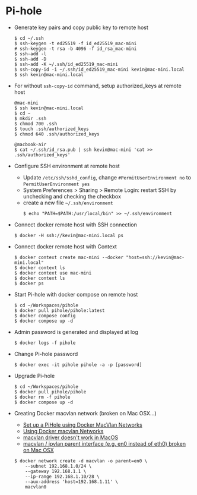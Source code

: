 
# Pi-hole

* Generate key pairs and copy public key to remote host
    ```shell
    $ cd ~/.ssh
    $ ssh-keygen -t ed25519 -f id_ed25519_mac-mini
    # ssh-keygen -t rsa -b 4096 -f id_rsa_mac-mini
    $ ssh-add -l
    $ ssh-add -D
    $ ssh-add -K ~/.ssh/id_ed25519_mac-mini
    $ ssh-copy-id -i ~/.ssh/id_ed25519_mac-mini kevin@mac-mini.local
    $ ssh kevin@mac-mini.local
    ```

* For without `ssh-copy-id` command, setup authorized_keys at remote host
    ```shell
    @mac-mini
    $ ssh kevin@mac-mini.local
    $ cd ~
    $ mkdir .ssh
    $ chmod 700 .ssh
    $ touch .ssh/authorized_keys
    $ chmod 640 .ssh/authorized_keys

    @macbook-air
    $ cat ~/.ssh/id_rsa.pub | ssh kevin@mac-mini 'cat >> .ssh/authorized_keys'
    ```

* Configure SSH environment at remote host
    - Update `/etc/ssh/sshd_config`, change `#PermitUserEnvironment no` to `PermitUserEnvironment yes`
    - System Preferences > Sharing > Remote Login: restart SSH by unchecking and checking the checkbox
    - create a new file `~/.ssh/environment`
        ```shell
        $ echo "PATH=$PATH:/usr/local/bin" >> ~/.ssh/environment
        ```

* Connect docker remote host with SSH connection
    ```shell
    $ docker -H ssh://kevin@mac-mini.local ps
    ```

* Connect docker remote host with Context
    ```shell
    $ docker context create mac-mini --docker "host=ssh://kevin@mac-mini.local"
    $ docker context ls
    $ docker context use mac-mini
    $ docker context ls
    $ docker ps
    ```

* Start Pi-hole with docker compose on remote host
    ```shell
    $ cd ~/Workspaces/pihole
    $ docker pull pihole/pihole:latest
    $ docker compose config
    $ docker compose up -d
    ```

* Admin password is generated and displayed at log
    ```shell
    $ docker logs -f pihole
    ```

* Change Pi-hole password
    ```shell
    $ docker exec -it pihole pihole -a -p [password]
    ```

* Upgrade Pi-hole
    ```shell
    $ cd ~/Workspaces/pihole
    $ docker pull pihole/pihole
    $ docker rm -f pihole
    $ docker compose up -d
    ```

* Creating Docker macvlan network (broken on Mac OSX...)
    - [Set up a PiHole using Docker MacVlan Networks](https://blog.ivansmirnov.name/set-up-pihole-using-docker-macvlan-network/)
    - [Using Docker macvlan Networks](https://blog.oddbit.com/post/2018-03-12-using-docker-macvlan-networks/)
    - [macvlan driver doesn't work in MacOS](https://github.com/docker/for-mac/issues/3926)
    - [macvlan / ipvlan parent interface (e.g. en0 instead of eth0) broken on Mac OSX](https://github.com/moby/libnetwork/issues/2614)
    ```shell
    $ docker network create -d macvlan -o parent=en0 \
        --subnet 192.168.1.0/24 \
        --gateway 192.168.1.1 \
        --ip-range 192.168.1.10/28 \
        --aux-address 'host=192.168.1.11' \
        macvlan0
    ```
